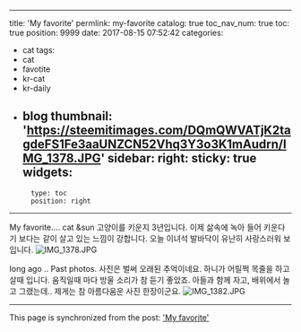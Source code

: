 
---
title: 'My favorite'
permlink: my-favorite
catalog: true
toc_nav_num: true
toc: true
position: 9999
date: 2017-08-15 07:52:42
categories:
- cat
tags:
- cat
- favotite
- kr-cat
- kr-daily
- blog
thumbnail: 'https://steemitimages.com/DQmQWVATjK2tagdeFS1Fe3aaUNZCN52Vhq3Y3o3K1mAudrn/IMG_1378.JPG'
sidebar:
    right:
        sticky: true
widgets:
    -
        type: toc
        position: right
---


My favorite.... cat &sun
고양이를 키운지 3년입니다. 이제 삶속에 녹아 들어 키운다기 보다는 같이 살고 있는 느낌이 강합니다. 오늘 이녀석 발바닥이 유난히 사랑스러워 보입니다. 
![IMG_1378.JPG](https://steemitimages.com/DQmQWVATjK2tagdeFS1Fe3aaUNZCN52Vhq3Y3o3K1mAudrn/IMG_1378.JPG)


Iong ago .. Past photos. 사진은 벌써 오래된 추억이네요. 하니가 어릴쩍 목줄을 하고 살때 입니다. 움직일때 마다 방울 소리가 참 듣기 좋았죠. 아들과 함께 자고,  배위에서 놀고 그랬는데.. 제게는 참 아름다움운 사진 한장이군요.
![IMG_1382.JPG](https://steemitimages.com/DQmfZKeC2CkC1DBPfAFT2TDE76VD8okGPEti77awuahKVHC/IMG_1382.JPG)

- - -

This page is synchronized from the post: ['My favorite'](https://steemit.com/@kingbit/my-favorite)
